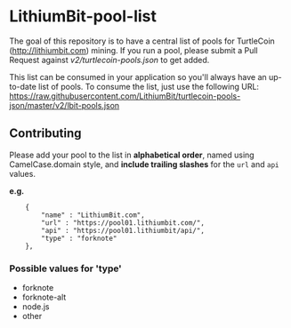# LithiumBit-pool-list

The goal of this repository is to have a central list of pools for TurtleCoin (http://lithiumbit.com) mining. If you run a pool, please submit a Pull Request against *v2/turtlecoin-pools.json* to get added.

This list can be consumed in your application so you'll always have an up-to-date list of pools. To consume the list, just use the following URL: https://raw.githubusercontent.com/LithiumBit/turtlecoin-pools-json/master/v2/lbit-pools.json

## Contributing

Please add your pool to the list in **alphabetical order**, named using CamelCase.domain style, and **include trailing slashes** for the `url` and `api` values.

**e.g.**
```
    {
        "name" : "LithiumBit.com",
        "url" : "https://pool01.lithiumbit.com/",
        "api" : "https://pool01.lithiumbit/api/",
        "type" : "forknote"
    },
```

### Possible values for 'type'
 - forknote
 - forknote-alt
 - node.js
 - other

